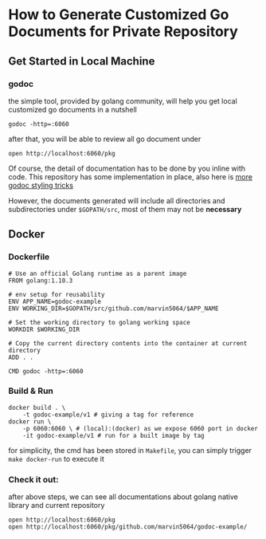 # How to Generate Customized Go Documents for Private Repository
## Get Started in Local Machine

### godoc
the simple tool, provided by golang community, will help you get local customized go documents in a nutshell
```
godoc -http=:6060
```
after that, you will be able to review all go document under
```
open http://localhost:6060/pkg
```
Of course, the detail of documentation has to be done by you inline with code. This repository has some implementation in place, also here is [more godoc styling tricks](https://godoc.org/github.com/fluhus/godoc-tricks)

However, the documents generated will include all directories and subdirectories under `$GOPATH/src`, most of them may not be **necessary**

## Docker
### Dockerfile
```
# Use an official Golang runtime as a parent image
FROM golang:1.10.3

# env setup for reusability
ENV APP_NAME=godoc-example
ENV WORKING_DIR=$GOPATH/src/github.com/marvin5064/$APP_NAME

# Set the working directory to golang working space
WORKDIR $WORKING_DIR

# Copy the current directory contents into the container at current directory
ADD . .

CMD godoc -http=:6060
```
### Build & Run
```
docker build . \
    -t godoc-example/v1 # giving a tag for reference
docker run \
    -p 6060:6060 \ # (local):(docker) as we expose 6060 port in docker
    -it godoc-example/v1 # run for a built image by tag
```
for simplicity, the cmd has been stored in `Makefile`, you can simply trigger `make docker-run` to execute it

### Check it out:
after above steps, we can see all documentations about golang native library and current repository
```
open http://localhost:6060/pkg
open http://localhost:6060/pkg/github.com/marvin5064/godoc-example/
```
